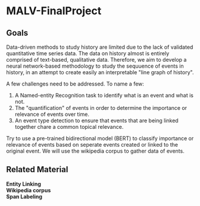 # MALV-FinalProject

## Goals
Data-driven methods to study history are limited due to the lack of validated quantitative time series data. The data on history almost is entirely comprised of text-based, qualitative data. Therefore, we aim to develop a neural network-based methodology to study the sequuence of events in history, in an attempt to create easily an interpretable "line graph of history".

A few challenges need to be addressed. To name a few:
1. A Named-entity Recognition task to identify what is an event and what is not. 
2. The "quantification" of events in order to determine the importance or relevance of events over time.
3. An event type detection to ensure that events that are being linked together chare a common topical relevance.



Try to use a pre-trained bidirectional model (BERT) to classify importance or relevance of events based on seperate events created or linked to the original event.
We will use the wikipedia corpus to gather data of events.




## Related Material
**Entity Linking**<br>
**Wikipedia corpus**<br>
**Span Labeling** <br>

